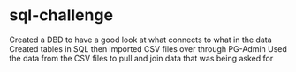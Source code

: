 # sql-challenge
Created a DBD to have a good look at what connects to what in the data
Created tables in SQL then imported CSV files over through PG-Admin
Used the data from the CSV files to pull and join data that was being asked for

